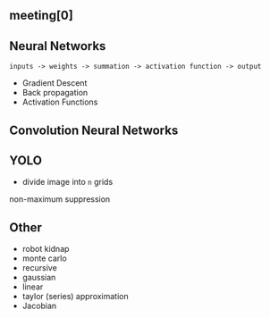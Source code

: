 ## meeting\[0]


## Neural Networks

`inputs -> weights -> summation -> activation function -> output`

- Gradient Descent
- Back propagation
- Activation Functions

## Convolution Neural Networks

## YOLO

- divide image into `n` grids

non-maximum suppression


## Other
- robot kidnap
- monte carlo
- recursive 
- gaussian
- linear
- taylor (series) approximation 
- Jacobian